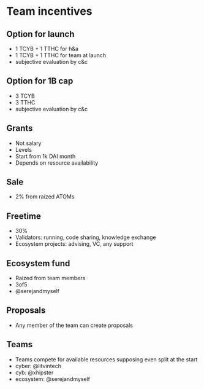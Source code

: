 # Team incentives

## Option for launch
- 1 TCYB + 1 TTHC for h&a
- 1 TCYB + 1 TTHC for team at launch
- subjective evaluation by c&c

## Option for 1B cap
- 3 TCYB
- 3 TTHC
- subjective evaluation by c&c

## Grants
- Not salary
- Levels
- Start from 1k DAI month
- Depends on resource availability

## Sale
- 2% from raized ATOMs

## Freetime
- 30%
- Validators: running, code sharing, knowledge exchange
- Ecosystem projects: advising, VC, any support

## Ecosystem fund
- Raized from team members
- 3of5
- @serejandmyself

## Proposals
- Any member of the team can create proposals

## Teams
- Teams compete for available resources supposing even split at the start
- cyber: @litvintech
- cyb: @xhipster
- ecosystem: @serejandmyself
